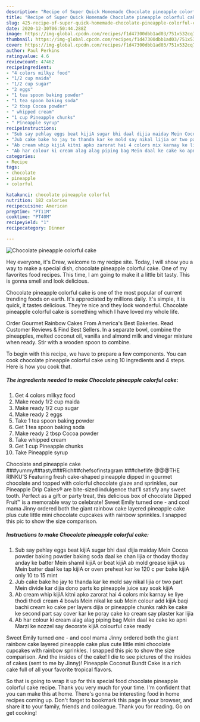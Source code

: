 ```yaml
---
description: "Recipe of Super Quick Homemade Chocolate pineapple colorful cake"
title: "Recipe of Super Quick Homemade Chocolate pineapple colorful cake"
slug: 425-recipe-of-super-quick-homemade-chocolate-pineapple-colorful-cake
date: 2020-12-30T06:50:44.288Z
image: https://img-global.cpcdn.com/recipes/f1d47300dbb1ad03/751x532cq70/chocolate-pineapple-colorful-cake-recipe-main-photo.jpg
thumbnail: https://img-global.cpcdn.com/recipes/f1d47300dbb1ad03/751x532cq70/chocolate-pineapple-colorful-cake-recipe-main-photo.jpg
cover: https://img-global.cpcdn.com/recipes/f1d47300dbb1ad03/751x532cq70/chocolate-pineapple-colorful-cake-recipe-main-photo.jpg
author: Paul Perkins
ratingvalue: 4.6
reviewcount: 47462
recipeingredient:
- "4 colors milkyz food"
- "1/2 cup maida"
- "1/2 cup sugar"
- "2 eggs"
- "1 tea spoon baking powder"
- "1 tea spoon baking soda"
- "2 tbsp Cocoa powder"
- " whipped cream"
- "1 cup Pineapple chunks"
- " Pineapple syrup"
recipeinstructions:
- "Sub say pehlay eggs beat kijiA sugar bhi daal dijia maiday Mein Cocoa powder baking powder baking soda daal ke chan lijia or thoday thoday anday ke batter Mein shamil kijiA or beat kijiA ab mold grease kijiA us Mein batter daal ke tap kijiA or oven preheat kar ke 120 c per bake kijiA only 10 to 15 mint"
- "Jub cake bake ho jay to thanda kar ke mold say nikal lijia or two part Mein divide kar dijia dono parts ko pineapple juice say soak kijiA"
- "Ab cream whip kijiA kitni apko zarorat hai 4 colors mix karnay ke liye thodi thodi cream 4 bowls Mein nikal ke sub Mein colour add kijiA baqi bachi cream ko cake per layers dijia or pineapple chunks rakh ke cake ke second part say cover kar ke poray cake ko cream say plaster kar lijia"
- "Ab har colour ki cream alag alag piping bag Mein daal ke cake ko apni Marzi ke nozzel say decorate kijiA colourful cake ready"
categories:
- Recipe
tags:
- chocolate
- pineapple
- colorful

katakunci: chocolate pineapple colorful 
nutrition: 182 calories
recipecuisine: American
preptime: "PT11M"
cooktime: "PT40M"
recipeyield: "1"
recipecategory: Dinner

---
```



![Chocolate pineapple colorful cake](https://img-global.cpcdn.com/recipes/f1d47300dbb1ad03/751x532cq70/chocolate-pineapple-colorful-cake-recipe-main-photo.jpg)

Hey everyone, it's Drew, welcome to my recipe site. Today, I will show you a way to make a special dish, chocolate pineapple colorful cake. One of my favorites food recipes. This time, I am going to make it a little bit tasty. This is gonna smell and look delicious.

Chocolate pineapple colorful cake is one of the most popular of current trending foods on earth. It's appreciated by millions daily. It's simple, it is quick, it tastes delicious. They're nice and they look wonderful. Chocolate pineapple colorful cake is something which I have loved my whole life.

Order Gourmet Rainbow Cakes From America&#39;s Best Bakeries. Read Customer Reviews &amp; Find Best Sellers. In a separate bowl, combine the pineapples, melted coconut oil, vanilla and almond milk and vinegar mixture when ready. Stir with a wooden spoon to combine.


To begin with this recipe, we have to prepare a few components. You can cook chocolate pineapple colorful cake using 10 ingredients and 4 steps. Here is how you cook that.

<!--inarticleads1-->

##### The ingredients needed to make Chocolate pineapple colorful cake:

1. Get 4 colors milkyz food
1. Make ready 1/2 cup maida
1. Make ready 1/2 cup sugar
1. Make ready 2 eggs
1. Take 1 tea spoon baking powder
1. Get 1 tea spoon baking soda
1. Make ready 2 tbsp Cocoa powder
1. Take  whipped cream
1. Get 1 cup Pineapple chunks
1. Take  Pineapple syrup


Chocolate and pineapple cake ###yummy##tasty###Rich##chefsofinstagram ###cheflife @@@THE RINKU&#39;S Featuring fresh cake-shaped pineapple dipped in gourmet chocolate and topped with colorful chocolate glaze and sprinkles, our Pineapple Drip Cakes® are bite-sized indulgence that&#39;ll satisfy any sweet tooth. Perfect as a gift or party treat, this delicious box of chocolate Dipped Fruit™ is a memorable way to celebrate! Sweet Emily turned one - and cool mama Jinny ordered both the giant rainbow cake layered pineapple cake plus cute little mini chocolate cupcakes with rainbow sprinkles. I snapped this pic to show the size comparison. 

<!--inarticleads2-->

##### Instructions to make Chocolate pineapple colorful cake:

1. Sub say pehlay eggs beat kijiA sugar bhi daal dijia maiday Mein Cocoa powder baking powder baking soda daal ke chan lijia or thoday thoday anday ke batter Mein shamil kijiA or beat kijiA ab mold grease kijiA us Mein batter daal ke tap kijiA or oven preheat kar ke 120 c per bake kijiA only 10 to 15 mint
1. Jub cake bake ho jay to thanda kar ke mold say nikal lijia or two part Mein divide kar dijia dono parts ko pineapple juice say soak kijiA
1. Ab cream whip kijiA kitni apko zarorat hai 4 colors mix karnay ke liye thodi thodi cream 4 bowls Mein nikal ke sub Mein colour add kijiA baqi bachi cream ko cake per layers dijia or pineapple chunks rakh ke cake ke second part say cover kar ke poray cake ko cream say plaster kar lijia
1. Ab har colour ki cream alag alag piping bag Mein daal ke cake ko apni Marzi ke nozzel say decorate kijiA colourful cake ready


Sweet Emily turned one - and cool mama Jinny ordered both the giant rainbow cake layered pineapple cake plus cute little mini chocolate cupcakes with rainbow sprinkles. I snapped this pic to show the size comparison. And the insides of the cake! I die to see pictures of the insides of cakes (sent to me by Jinny)! Pineapple Coconut Bundt Cake is a rich cake full of all your favorite tropical flavors. 

So that is going to wrap it up for this special food chocolate pineapple colorful cake recipe. Thank you very much for your time. I'm confident that you can make this at home. There's gonna be interesting food in home recipes coming up. Don't forget to bookmark this page in your browser, and share it to your family, friends and colleague. Thank you for reading. Go on get cooking!
